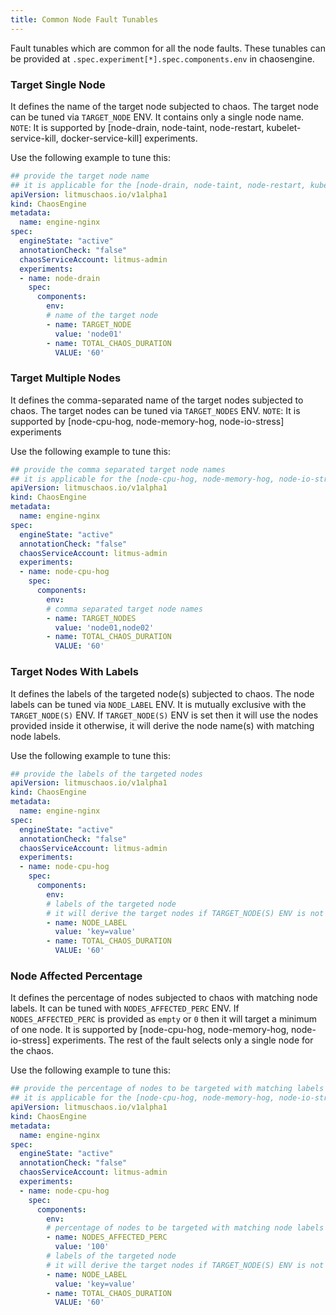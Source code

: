 ```yaml
---
title: Common Node Fault Tunables
---
```

Fault tunables which are common for all the node faults. These tunables can be provided at `.spec.experiment[*].spec.components.env` in chaosengine.

### Target Single Node

It defines the name of the target node subjected to chaos. The target node can be tuned via `TARGET_NODE` ENV. It contains only a single node name.
`NOTE`: It is supported by [node-drain, node-taint, node-restart, kubelet-service-kill, docker-service-kill] experiments. 

Use the following example to tune this:

[embedmd]:# (https://raw.githubusercontent.com/litmuschaos/litmus/master/mkdocs/docs/experiments/categories/nodes/common/target-node.yaml yaml)
```yaml
## provide the target node name
## it is applicable for the [node-drain, node-taint, node-restart, kubelet-service-kill, docker-service-kill]
apiVersion: litmuschaos.io/v1alpha1
kind: ChaosEngine
metadata:
  name: engine-nginx
spec:
  engineState: "active"
  annotationCheck: "false"
  chaosServiceAccount: litmus-admin
  experiments:
  - name: node-drain
    spec:
      components:
        env:
        # name of the target node
        - name: TARGET_NODE
          value: 'node01'
        - name: TOTAL_CHAOS_DURATION
          VALUE: '60'
```

### Target Multiple Nodes

It defines the comma-separated name of the target nodes subjected to chaos. The target nodes can be tuned via `TARGET_NODES` ENV.
`NOTE`: It is supported by [node-cpu-hog, node-memory-hog, node-io-stress] experiments

Use the following example to tune this:

[embedmd]:# (https://raw.githubusercontent.com/litmuschaos/litmus/master/mkdocs/docs/experiments/categories/nodes/common/target-nodes.yaml yaml)
```yaml
## provide the comma separated target node names
## it is applicable for the [node-cpu-hog, node-memory-hog, node-io-stress]
apiVersion: litmuschaos.io/v1alpha1
kind: ChaosEngine
metadata:
  name: engine-nginx
spec:
  engineState: "active"
  annotationCheck: "false"
  chaosServiceAccount: litmus-admin
  experiments:
  - name: node-cpu-hog
    spec:
      components:
        env:
        # comma separated target node names
        - name: TARGET_NODES
          value: 'node01,node02'
        - name: TOTAL_CHAOS_DURATION
          VALUE: '60'
```

### Target Nodes With Labels

It defines the labels of the targeted node(s) subjected to chaos. The node labels can be tuned via `NODE_LABEL` ENV. 
It is mutually exclusive with the `TARGET_NODE(S)` ENV. If `TARGET_NODE(S)` ENV is set then it will use the nodes provided inside it otherwise, it will derive the node name(s) with matching node labels.

Use the following example to tune this:

[embedmd]:# (https://raw.githubusercontent.com/litmuschaos/litmus/master/mkdocs/docs/experiments/categories/nodes/common/target-label.yaml yaml)
```yaml
## provide the labels of the targeted nodes
apiVersion: litmuschaos.io/v1alpha1
kind: ChaosEngine
metadata:
  name: engine-nginx
spec:
  engineState: "active"
  annotationCheck: "false"
  chaosServiceAccount: litmus-admin
  experiments:
  - name: node-cpu-hog
    spec:
      components:
        env:
        # labels of the targeted node
        # it will derive the target nodes if TARGET_NODE(S) ENV is not set
        - name: NODE_LABEL
          value: 'key=value'
        - name: TOTAL_CHAOS_DURATION
          VALUE: '60'
```

### Node Affected Percentage

It defines the percentage of nodes subjected to chaos with matching node labels. It can be tuned with `NODES_AFFECTED_PERC` ENV. If `NODES_AFFECTED_PERC` is provided as `empty` or `0` then it will target a minimum of one node.
It is supported by [node-cpu-hog, node-memory-hog, node-io-stress] experiments. The rest of the fault selects only a single node for the chaos.

Use the following example to tune this:

[embedmd]:# (https://raw.githubusercontent.com/litmuschaos/litmus/master/mkdocs/docs/experiments/categories/nodes/common/node-affected-percentage.yaml yaml)
```yaml
## provide the percentage of nodes to be targeted with matching labels
## it is applicable for the [node-cpu-hog, node-memory-hog, node-io-stress]
apiVersion: litmuschaos.io/v1alpha1
kind: ChaosEngine
metadata:
  name: engine-nginx
spec:
  engineState: "active"
  annotationCheck: "false"
  chaosServiceAccount: litmus-admin
  experiments:
  - name: node-cpu-hog
    spec:
      components:
        env:
        # percentage of nodes to be targeted with matching node labels
        - name: NODES_AFFECTED_PERC
          value: '100'
        # labels of the targeted node
        # it will derive the target nodes if TARGET_NODE(S) ENV is not set
        - name: NODE_LABEL
          value: 'key=value'
        - name: TOTAL_CHAOS_DURATION
          VALUE: '60'
```
